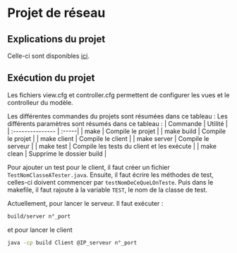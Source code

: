 # Projet de réseau
## Explications du projet
Celle-ci sont disponibles [ici](https://docs.google.com/document/d/1MzZG0qDfVr8U50v8X79yvaPfToj8Yz4DwiGg3swl1kk/edit).

## Exécution du projet 

Les fichiers view.cfg et controller.cfg permettent de configurer les vues et le controlleur du modèle. 

Les différentes commandes du projets sont résumées dans ce tableau : 
Les différents paramètres sont résumés dans ce tableau :
| Commande  |  Utilité |
| :--------------- | :-----|
| make  |     Compile le projet |
| make build  |     Compile le projet |
| make client  |     Compile le client |
| make server  |   Compile le serveur |
| make test  |   Compile les tests du client et les exécute |
| make clean  |   Supprime le dossier build |


Pour ajouter un test pour le client, il faut créer un fichier `TestNomClasseATester.java`. 
Ensuite, il faut écrire les méthodes de test, celles-ci doivent commencer par `testNomDeCeQueLOnTeste`. 
Puis dans le makefile, il faut rajoute à la variable `TEST`, le nom de la classe de test. 

Actuellement, pour lancer le serveur. Il faut exécuter : 
```Bash
build/server n°_port
```
et pour lancer le client 
```Bash 
java -cp build Client @IP_serveur n°_port
```

